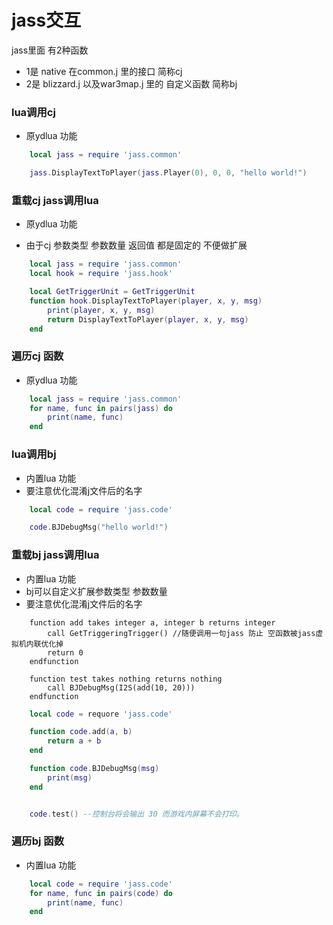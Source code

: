 # jass交互

jass里面 有2种函数  
* 1是 native 在common.j 里的接口 简称cj  
* 2是 blizzard.j 以及war3map.j 里的 自定义函数 简称bj


### lua调用cj 
* 原ydlua 功能

```lua
    local jass = require 'jass.common'

    jass.DisplayTextToPlayer(jass.Player(0), 0, 0, "hello world!")
```


### 重载cj jass调用lua  
* 原ydlua 功能 

* 由于cj 参数类型 参数数量 返回值 都是固定的 不便做扩展

```lua
    local jass = require 'jass.common'
    local hook = require 'jass.hook'

    local GetTriggerUnit = GetTriggerUnit
    function hook.DisplayTextToPlayer(player, x, y, msg)
        print(player, x, y, msg)
        return DisplayTextToPlayer(player, x, y, msg)
    end
```

### 遍历cj 函数
* 原ydlua 功能 

```lua
    local jass = require 'jass.common'
    for name, func in pairs(jass) do 
        print(name, func)
    end

```

### lua调用bj 
* 内置lua 功能
* 要注意优化混淆j文件后的名字

```lua
    local code = require 'jass.code'

    code.BJDebugMsg("hello world!")

```

### 重载bj jass调用lua
* 内置lua 功能
* bj可以自定义扩展参数类型 参数数量 
* 要注意优化混淆j文件后的名字

```jass
    function add takes integer a, integer b returns integer 
        call GetTriggeringTrigger() //随便调用一句jass 防止 空函数被jass虚拟机内联优化掉
        return 0
    endfunction

    function test takes nothing returns nothing
        call BJDebugMsg(I2S(add(10, 20)))
    endfunction
```

```lua
    local code = requore 'jass.code'

    function code.add(a, b)
        return a + b
    end 

    function code.BJDebugMsg(msg)
        print(msg)
    end 


    code.test() --控制台将会输出 30 而游戏内屏幕不会打印。

```

### 遍历bj 函数
* 内置lua 功能

```lua
    local code = require 'jass.code'
    for name, func in pairs(code) do 
        print(name, func)
    end

```